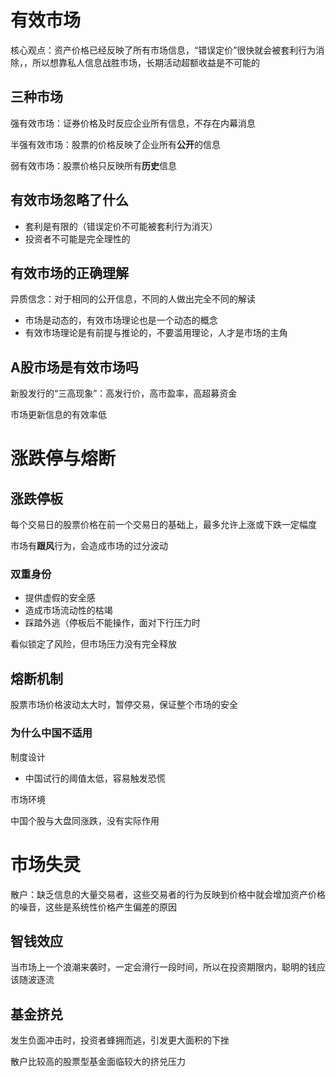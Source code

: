 # 有效市场

核心观点：资产价格已经反映了所有市场信息，“错误定价”很快就会被套利行为消除，，所以想靠私人信息战胜市场，长期活动超额收益是不可能的

## 三种市场

强有效市场：证券价格及时反应企业所有信息，不存在内幕消息

半强有效市场：股票的价格反映了企业所有**公开**的信息

弱有效市场：股票价格只反映所有**历史**信息

## 有效市场忽略了什么

* 套利是有限的（错误定价不可能被套利行为消灭）
* 投资者不可能是完全理性的

## 有效市场的正确理解

异质信念：对于相同的公开信息，不同的人做出完全不同的解读

* 市场是动态的，有效市场理论也是一个动态的概念
* 有效市场理论是有前提与推论的，不要滥用理论，人才是市场的主角

## A股市场是有效市场吗

新股发行的“三高现象”：高发行价，高市盈率，高超募资金

市场更新信息的有效率低

# 涨跌停与熔断

## 涨跌停板

每个交易日的股票价格在前一个交易日的基础上，最多允许上涨或下跌一定幅度

市场有**跟风**行为，会造成市场的过分波动

### 双重身份

* 提供虚假的安全感
* 造成市场流动性的枯竭
* 踩踏外逃（停板后不能操作，面对下行压力时

看似锁定了风险，但市场压力没有完全释放

## 熔断机制

股票市场价格波动太大时，暂停交易，保证整个市场的安全

### 为什么中国不适用

制度设计

* 中国试行的阈值太低，容易触发恐慌

市场环境

中国个股与大盘同涨跌，没有实际作用

# 市场失灵

散户：缺乏信息的大量交易者，这些交易者的行为反映到价格中就会增加资产价格的噪音，这些是系统性价格产生偏差的原因

## 智钱效应

当市场上一个浪潮来袭时，一定会滑行一段时间，所以在投资期限内，聪明的钱应该随波逐流

## 基金挤兑

发生负面冲击时，投资者蜂拥而逃，引发更大面积的下挫

散户比较高的股票型基金面临较大的挤兑压力